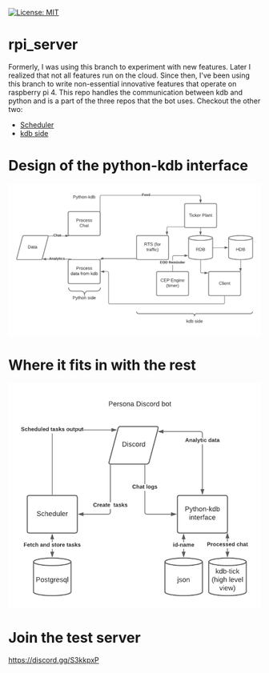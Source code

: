 [![License: MIT](https://img.shields.io/badge/License-MIT-yellow.svg)](https://opensource.org/licenses/MIT)
# rpi_server
Formerly, I was using this branch to experiment with new features. Later I realized that not all features run on the cloud. Since then, I've been using this branch to write non-essential innovative features that operate on raspberry pi 4. This repo handles the communication between kdb and python and is a part of the three repos that the bot uses. Checkout the other two:

* [Scheduler](https://github.com/8wgf3b/rpi_server)
* [kdb side](https://github.com/8wgf3b/time-and-time-again)

# Design of the python-kdb interface
![pykdb](https://github.com/8wgf3b/8wgf3b/blob/main/Page%203.png)
# Where it fits in with the rest
![big picture](https://github.com/8wgf3b/8wgf3b/blob/main/Page%201.png)

# Join the test server
https://discord.gg/S3kkpxP


